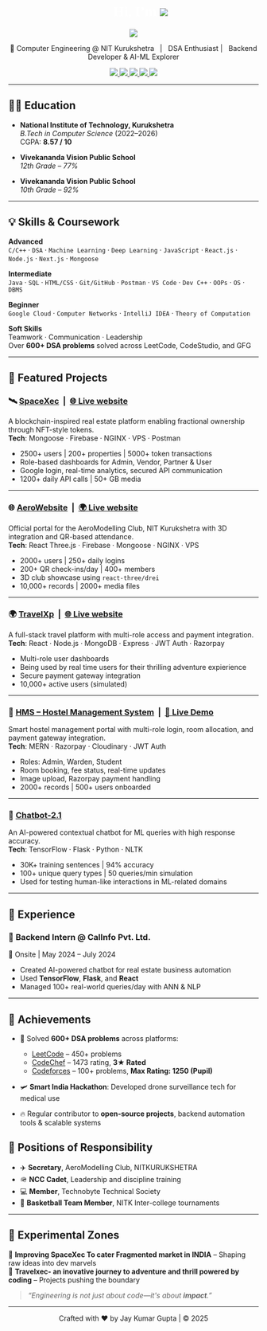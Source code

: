<!-- GitHub Profile README for Jay Kumar Gupta -->


<h1 align="center" style="color: white; font-family: Fira Code;">
  👋 Hi, I’m 
  <img src="https://readme-typing-svg.herokuapp.com?font=Fira+Code&weight=500&size=26&duration=3000&pause=1000&color=FFFFFF&center=false&vCenter=true&width=300&lines=Jay+Kumar+Gupta" />
</h1>


<p align="center">
  <span class="badge-pulse">
    <img src="https://img.shields.io/badge/Fragments_of_logic:%20Every_great_system_starts_somewhere-007F5F?style=for-the-badge&logo=github&logoColor=white" />
  </span>
</p>






<p align="center">
🚀 Computer Engineering @ NIT Kurukshetra &nbsp; | &nbsp; DSA Enthusiast | &nbsp; Backend Developer & AI-ML Explorer  
</p>

<p align="center">
  <a href="mailto:jaynrk2002@gmail.com" target="_blank">
    <img src="https://img.shields.io/badge/Email-jaynrk2002@gmail.com-D14836?style=for-the-badge&logo=gmail&logoColor=white" />
  </a>
  <a href="https://leetcode.com/u/jaynrk2002/" target="_blank">
    <img src="https://img.shields.io/badge/LeetCode-000000?style=for-the-badge&logo=leetcode&logoColor=yellow" />
  </a>
  <a href="https://www.codechef.com/users/jaynrk2002" target="_blank">
    <img src="https://img.shields.io/badge/CodeChef-5B4638?style=for-the-badge&logo=codechef&logoColor=white" />
  </a>
  <a href="https://codeforces.com/profile/nickname2002" target="_blank">
    <img src="https://img.shields.io/badge/Codeforces-28a745?style=for-the-badge&logo=codeforces&logoColor=white" />
  </a>
  <a href="https://www.linkedin.com/in/jay-kumar-gupta-b53368250" target="_blank">
    <img src="https://img.shields.io/badge/LinkedIn-blue?style=for-the-badge&logo=linkedin&logoColor=white" />
  </a>
</p>




--------------------------------------------------------------------------------------------------------------------------------------------------------------


## 🧑‍🎓 Education

- **National Institute of Technology, Kurukshetra**  
  *B.Tech in Computer Science* (2022–2026)  
  CGPA: **8.57 / 10**

- **Vivekananda Vision Public School**  
  *12th Grade – 77%*

- **Vivekananda Vision Public School**  
  *10th Grade – 92%*

--------------------------------------------------------------------------------------------------------------------------------------------------------------


## 💡 Skills & Coursework

**Advanced**  
`C/C++` · `DSA` · `Machine Learning` · `Deep Learning` · `JavaScript` · `React.js` · `Node.js` · `Next.js` · `Mongoose`

**Intermediate**  
`Java` · `SQL` · `HTML/CSS` · `Git/GitHub` · `Postman` · `VS Code` · `Dev C++` · `OOPs` · `OS` · `DBMS`

**Beginner**  
`Google Cloud` · `Computer Networks` · `IntelliJ IDEA` · `Theory of Computation`

**Soft Skills**  
Teamwork · Communication · Leadership  
Over **600+ DSA problems** solved across LeetCode, CodeStudio, and GFG

---

## 🚀 Featured Projects

### 🛰️ [SpaceXec](https://github.com/JAYKUMARGUPTA73/spacexec) &nbsp;|&nbsp; [🌐 Live website](http://51.79.146.251:8080/)
A blockchain-inspired real estate platform enabling fractional ownership through NFT-style tokens.  
**Tech**: Mongoose · Firebase · NGINX · VPS · Postman  
- 2500+ users | 200+ properties | 5000+ token transactions  
- Role-based dashboards for Admin, Vendor, Partner & User  
- Google login, real-time analytics, secured API communication  
- 1200+ daily API calls | 50+ GB media

---

### 🌐 [AeroWebsite](https://github.com/JAYKUMARGUPTA73/AERO-2.O) &nbsp;|&nbsp; [🌍 Live website](https://aeronitkkr.in)
Official portal for the AeroModelling Club, NIT Kurukshetra with 3D integration and QR-based attendance.  
**Tech**: React Three.js · Firebase · Mongoose · NGINX · VPS  
- 2000+ users | 250+ daily logins  
- 200+ QR check-ins/day | 400+ members  
- 3D club showcase using `react-three/drei`  
- 10,000+ records | 2000+ media files

---

### 🌍 [TravelXp](https://github.com/JAYKUMARGUPTA73/travelxp) &nbsp;|&nbsp; [🌐 Live website](https://travelxec.vercel.app/)
A full-stack travel platform with multi-role access and payment integration.  
**Tech**: React · Node.js · MongoDB · Express · JWT Auth · Razorpay  
- Multi-role user dashboards
- Being used by real time users for their thrilling adventure expierience  
- Secure payment gateway integration  
- 10,000+ active users (simulated)
---

### 🏨 [HMS – Hostel Management System](https://github.com/JAYKUMARGUPTA73/Hms_deployed-j-) &nbsp;|&nbsp; [🧪 Live Demo](https://hms-deployed.onrender.com/login)
Smart hostel management portal with multi-role login, room allocation, and payment gateway integration.  
**Tech**: MERN · Razorpay · Cloudinary · JWT Auth  
- Roles: Admin, Warden, Student  
- Room booking, fee status, real-time updates  
- Image upload, Razorpay payment handling  
- 2000+ records | 500+ users onboarded

---

### 🤖 [Chatbot-2.1](https://github.com/JAYKUMARGUPTA73/Chatbot2.1)
An AI-powered contextual chatbot for ML queries with high response accuracy.  
**Tech**: TensorFlow · Flask · Python · NLTK  
- 30K+ training sentences | 94% accuracy  
- 100+ unique query types | 50 queries/min simulation  
- Used for testing human-like interactions in ML-related domains


--------------------------------------------------------------------------------------------------------------------------------------------------------------

## 💼 Experience

### 🔧 **Backend Intern @ CalInfo Pvt. Ltd.**  
📍 Onsite | May 2024 – July 2024  
- Created AI-powered chatbot for real estate business automation  
- Used **TensorFlow**, **Flask**, and **React**  
- Managed 100+ real-world queries/day with ANN & NLP

--------------------------------------------------------------------------------------------------------------------------------------------------------------

## 🏅 Achievements

- 🧠 Solved **600+ DSA problems** across platforms:  
  - [LeetCode](https://leetcode.com/u/jaynrk2002/) – 450+ problems  
  - [CodeChef](https://www.codechef.com/users/jaynrk2002) – 1473 rating, **3★ Rated**  
  - [Codeforces](https://codeforces.com/profile/nickname2002) – 100+ problems, **Max Rating: 1250 (Pupil)**  

- 🛩️ **Smart India Hackathon**: Developed drone surveillance tech for medical use  

- 🔥 Regular contributor to **open-source projects**, backend automation tools & scalable systems


## 📌 Positions of Responsibility

- ✈️ **Secretary**, AeroModelling Club, NITKURUKSHETRA  
- 🪖 **NCC Cadet**, Leadership and discipline training  
- 💻 **Member**, Technobyte Technical Society  
- 🏀 **Basketball Team Member**, NITK Inter-college tournaments  

---

## 🧪 Experimental Zones

🧱 **Improving SpaceXec To cater Fragmented market in INDIA** – Shaping raw ideas into dev marvels  
🌌 **Travelxec- an inovative journey to adventure and thrill powered by coding** – Projects pushing the boundary  

> _“Engineering is not just about code—it's about **impact**.”_

---

<p align="center">
Crafted with ❤️ by Jay Kumar Gupta | © 2025
</p>
